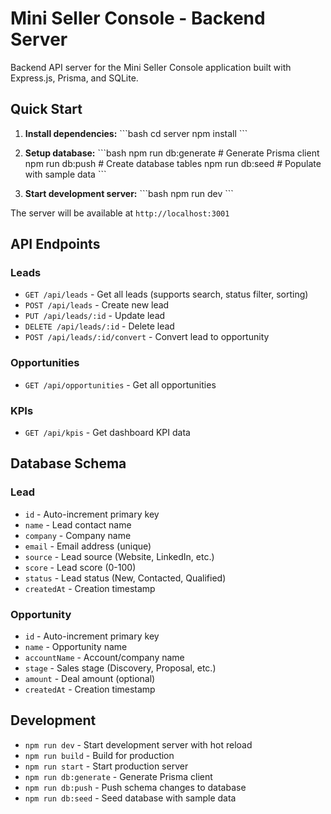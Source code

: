 # Mini Seller Console - Backend Server

Backend API server for the Mini Seller Console application built with Express.js, Prisma, and SQLite.

## Quick Start

1. **Install dependencies:**
   \`\`\`bash
   cd server
   npm install
   \`\`\`

2. **Setup database:**
   \`\`\`bash
   npm run db:generate  # Generate Prisma client
   npm run db:push      # Create database tables
   npm run db:seed      # Populate with sample data
   \`\`\`

3. **Start development server:**
   \`\`\`bash
   npm run dev
   \`\`\`

The server will be available at `http://localhost:3001`

## API Endpoints

### Leads
- `GET /api/leads` - Get all leads (supports search, status filter, sorting)
- `POST /api/leads` - Create new lead
- `PUT /api/leads/:id` - Update lead
- `DELETE /api/leads/:id` - Delete lead
- `POST /api/leads/:id/convert` - Convert lead to opportunity

### Opportunities
- `GET /api/opportunities` - Get all opportunities

### KPIs
- `GET /api/kpis` - Get dashboard KPI data

## Database Schema

### Lead
- `id` - Auto-increment primary key
- `name` - Lead contact name
- `company` - Company name
- `email` - Email address (unique)
- `source` - Lead source (Website, LinkedIn, etc.)
- `score` - Lead score (0-100)
- `status` - Lead status (New, Contacted, Qualified)
- `createdAt` - Creation timestamp

### Opportunity
- `id` - Auto-increment primary key
- `name` - Opportunity name
- `accountName` - Account/company name
- `stage` - Sales stage (Discovery, Proposal, etc.)
- `amount` - Deal amount (optional)
- `createdAt` - Creation timestamp

## Development

- `npm run dev` - Start development server with hot reload
- `npm run build` - Build for production
- `npm run start` - Start production server
- `npm run db:generate` - Generate Prisma client
- `npm run db:push` - Push schema changes to database
- `npm run db:seed` - Seed database with sample data
